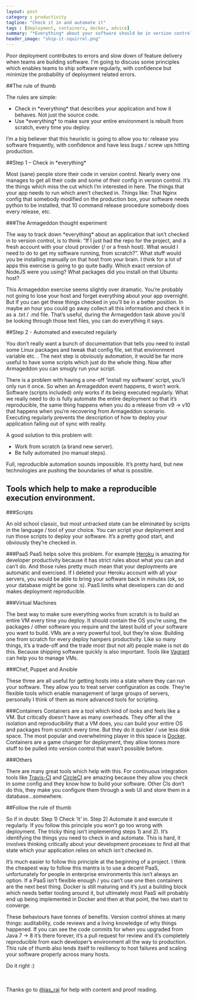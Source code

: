```yaml
---
layout: post
category : productivity
tagline: "Check it in and automate it"
tags : [deployment, containers, docker, advice]
summary: "*Everything* about your software should be in version control. The environment your software runs in should be built from scratch, regularly."
header_image: "ship-it-squirrel.png"
---
```


Poor deployment contributes to errors and slow down of feature delivery when teams are building software. I'm going to discuss some principles which enables teams to ship software regularly, with confidence but minimize the
probability of deployment related errors.

<!--Programmers have different capabilities, some are better than others. I’ve worked with amazing people who can hold a lot of state in their head. They can model the entire -->
<!--production system in their mind, as if they’re part of the machine – good for them. But what we need is to engineer systems in a way that works for the lowest common denominator. -->
<!--For when these people go on holiday, or have a bad day, or its 4 am, or that system gets shipped off to another team. Amazing engineers need to use their smarts to make -->
<!--deployments easy enough that they could do it if their IQs all dropped by 40 points. When the model in people’s heads of how the production system works is slightly incorrect, -->
<!--that’s when a production error happens. -->

<!--There are bunch of principles talented engineers follow when they’re writing code in “enterprise”, “don’t break things” mode (not hacking). There are many books on these -->
<!--topics, personally I like [The Pragmatic Programmer](http://www.amazon.com/The-Pragmatic-Programmer-Journeyman-Master/dp/020161622X). They include things like: Don’t Repeat Yourself (DRY), Don’t have state all over your program / Automate -->
<!--repetitive developer tasks (continuous builds, tests). These are broad rules of thumb which extend across all languages and platforms. General principles -->
<!--which help people write software which doesn’t fall apart in the long term.-->

<!--The longer I program I’ve realised there is a general principle I’m following that I’ve seen followed less regularly: Bundle everything describing your software with your software.-->

<!--Perhaps this seems obvious. I doubt many people would disagree with this rule of thumb. But I think when you get into specific examples people often don’t seem to do it.-->

##The rule of thumb

The rules are simple:

* Check in \*everything\* that describes your application and how it behaves. Not just the source code.
* Use \*everything\* to make sure your entire environment is rebuilt from scratch, every time you deploy.

I’m a big believer that this heuristic is going to allow you to: release you software frequently, with confidence and have less bugs / screw ups hitting production. 

##Step 1 – Check in \*everything\*

Most (sane) people store their code in version control. Nearly every one manages to get all their code and some of their config in version control. 
It’s the things which miss the cut which I’m interested in here. The things that your app needs to run which aren’t checked in. 
Things like: That Nginx config that somebody modified on the production box, your software needs python to be installed, that 
10 command release procedure somebody does every release, etc.

###The Armageddon thought experiment

The way to track down \*everything\* about an application that isn’t checked in to version control, is to think: “If I just had the repo for the project, and a fresh account 
with your cloud provider (/ or a fresh host). What would I need to do to get my software running, from scratch?”. What stuff would you be installing manually on that host 
from your brain. I think for a lot of apps this exercise is going to go quite badly. Which exact version of NodeJS were you using? What packages did you install on that Ubuntu host? 

This Armageddon exercise seems slightly over dramatic. You’re probably not going to lose your host and forget everything about your app overnight. 
But if you can get these things checked in you’ll be in a better position. In maybe an hour you could go away collect all this information and check 
it in as a .txt / .md file. That’s useful, during the Armageddon task above you’d be looking through those text files, you can do everything it says. 

##Step 2 - Automated and executed regularly

You don’t really want a bunch of documentation that tells you need to install some Linux packages and tweak that config file, set that environment variable etc. . 
The next step is obviously automation, it would be far more useful to have some scripts which just do the whole thing. Now after Armageddon you can smugly run your script.

There is a problem with having a one-off ‘install my software’ script, you’ll only run it once. So when an Armageddon event happens, it won’t work. Software (scripts included) only 
works if its being executed regularly. What we really need to do is fully automate the entire deployment so that it’s reproducible, the same thing happens when you do a 
release from v9 -> v10 that happens when you’re recovering from Armageddon scenario. Executing regularly prevents the description of how to deploy your application falling 
out of sync with reality.

A good solution to this problem will:

* Work from scratch (a brand new server).
* Be fully automated (no manual steps).

Full, reproducible automation sounds impossible. It’s pretty hard, but new technologies are pushing the boundaries of what is possible. 

<!--##Beyond deployment-->

<!--If I extend the idea of ”deployment” to normal operation of your software. Not just running it in production, but running it in UAT, continuous integration (builds, tests etc.), -->
<!--developers running it locally. If all of this information is checked in and executed regularly that is good. If developers develop in an environment which was -->
<!--setup the same as production, you’ll find bugs earlier, and you’ll get blindsided by issues less often during releases.-->

## Tools which help to make a reproducible execution environment.

###Scripts

An old school classic, but most untracked state can be eliminated by scripts in the language / tool of your choice. You can script your deployment and run those scripts to deploy your software. It’s a pretty good start, and obviously they’re checked in.

###PaaS
PaaS helps solve this problem. For example [Heroku](https://www.heroku.com/) is amazing for developer productivity because it has strict rules about what you can and can’t do. And those rules pretty much mean that your deployments are automatic and exercised. If I deleted your Heroku account with all your servers, you would be able to bring your software back in minutes (ok, so your database might be gone :s). PaaS limits what developers can do and makes deployment reproducible.  

###Virtual Machines

The best way to make sure everything works from scratch is to build an entire VM every time you deploy. It should contain the OS you’re using, the packages / other software you require and the latest build of your software you want to build. 
VMs are a very powerful tool, but they’re slow. Building one from scratch for every deploy hampers productivity. Like so many things, it’s a trade-off and the trade most (but not all) people make is not do this. Because shipping software quickly is also important. Tools like [Vagrant](https://www.vagrantup.com/) can help you to manage VMs.

###Chef, Puppet and Ansible

These three are all useful for getting hosts into a state where they can run your software. They allow you to treat server configuration as code. They’re flexible tools which enable management of large groups of servers, personally I think of them as more advanced tools for scripting.

###Containers
Containers are a tool which kind of looks and feels like a VM. But critically doesn’t have as many overheads. They offer all the isolation and reproducibility that a VM does, you can build your entire OS and packages from scratch every time. But they do it quicker / use less disk space. The most popular and overwhelming player in this space is [Docker](https://www.docker.com/). Containers are a game changer for deployment, they allow tonnes more stuff to be pulled into version control that wasn’t possible before. 

###Others

There are many great tools which help with this. For continuous integration tools like [Travis-CI](https://travis-ci.org/) and [CircleCI](https://circleci.com/) are amazing because they allow you check in some config and they know how to build your software. Other CIs don’t do this, they make you configure them through a web UI and store them in a database…somewhere.

##Follow the rule of thumb

So if in doubt: Step 1) Check ‘it’ in.  Step 2) Automate it and execute it regularly. If you follow this principle you won’t go too wrong with deployment. The tricky thing isn’t implementing steps 1) and 2). It’s identifying the things you need to check in and automate. This is hard, it involves thinking critically about your development processes to find all that state which your application relies on which isn’t checked in. 

It’s much easier to follow this principle at the beginning of a project. I think the cheapest way to follow this mantra is to use a decent PaaS, unfortunately for people in enterprise environments this isn’t always an option. If a PaaS isn’t flexible enough / you can’t use one then containers are the next best thing. Docker is still maturing and it’s just a building block which needs better tooling around it, but ultimately most PaaS will probably end up being implemented in Docker and then at that point, the two start to converge. 

These behaviours have tonnes of benefits. Version control shines at many things: auditability, code reviews and a living knowledge of why things happened. If you can see the code commits for when you upgraded from Java 7 &#8594; 8 it’s there forever, it’s a pull request for review and it’s completely reproducible from each developer’s environment all the way to production. This rule of thumb also lends itself to resiliency to host failures and scaling your software properly across many hosts. 

Do it right :)

<br /><br />
Thanks go to [@jas_raj](https://twitter.com/jas_raj) for help with content and proof reading.